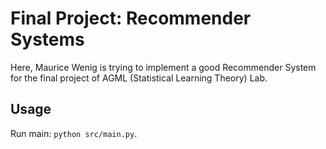# Final Project: Recommender Systems

Here, Maurice Wenig is trying to implement a good Recommender System for the final project of AGML (Statistical Learning Theory) Lab.

## Usage

Run main: `python src/main.py`.
